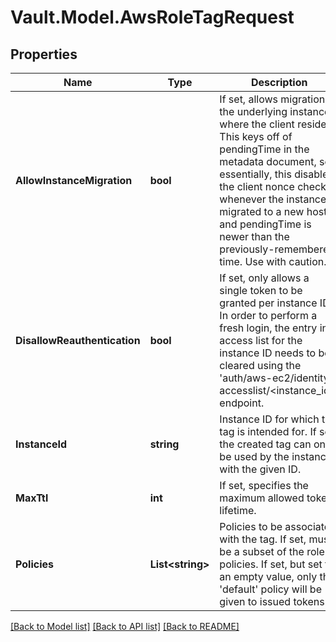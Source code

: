 # Vault.Model.AwsRoleTagRequest

## Properties

Name | Type | Description | Notes
------------ | ------------- | ------------- | -------------
**AllowInstanceMigration** | **bool** | If set, allows migration of the underlying instance where the client resides. This keys off of pendingTime in the metadata document, so essentially, this disables the client nonce check whenever the instance is migrated to a new host and pendingTime is newer than the previously-remembered time. Use with caution. | [optional] [default to false]
**DisallowReauthentication** | **bool** | If set, only allows a single token to be granted per instance ID. In order to perform a fresh login, the entry in access list for the instance ID needs to be cleared using the &#39;auth/aws-ec2/identity-accesslist/&lt;instance_id&gt;&#39; endpoint. | [optional] [default to false]
**InstanceId** | **string** | Instance ID for which this tag is intended for. If set, the created tag can only be used by the instance with the given ID. | [optional] 
**MaxTtl** | **int** | If set, specifies the maximum allowed token lifetime. | [optional] [default to 0]
**Policies** | **List&lt;string&gt;** | Policies to be associated with the tag. If set, must be a subset of the role&#39;s policies. If set, but set to an empty value, only the &#39;default&#39; policy will be given to issued tokens. | [optional] 

[[Back to Model list]](../README.md#documentation-for-models) [[Back to API list]](../README.md#documentation-for-api-endpoints) [[Back to README]](../README.md)

